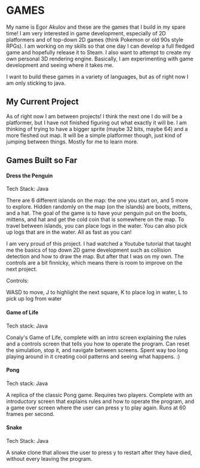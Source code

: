 # GAMES

My name is Egor Akulov and these are the games that I build in my spare time! 
I am very interested in game development, especially of 2D platformers and of top-down 2D games (think Pokemon or old 90s style RPGs). 
I am working on my skills so that one day I can develop a full fledged game and hopefully release it to Steam. 
I also want to attempt to create my own personal 3D rendering engine. 
Basically, I am experimenting with game development and seeing where it takes me. 

I want to build these games in a variety of languages, but as of right now I am only sticking to java. 

## My Current Project

As of right now I am between projects! 
I think the next one I do will be a platformer, but I have not finished figuring out what exactly it will be. 
I am thinking of trying to have a bigger sprite (maybe 32 bits, maybe 64) and a more fleshed out map. 
It will be a simple platformer though, just kind of jumping between things. Mostly for me to learn more. 


## Games Built so Far

#### Dress the Penguin

Tech Stack: Java

There are 6 different islands on the map: the one you start on, and 5 more to explore. 
Hidden randomly on the map (on the islands) are boots, mittens, and a hat.
The goal of the game is to have your penguin put on the boots, mittens, and hat and get the cold coin that is somewhere on the map.
To travel between islands, you can place logs in the water. You can also pick up logs that are in the water.
All as fast as you can!

I am very proud of this project. I had watched a Youtube tutorial that taught me the basics of top down 2D game development such as collision detection and how to draw the map.
But after that I was on my own. 
The controls are a bit finnicky, which means there is room to improve on the next project. 

Controls:

WASD to move, J to highlight the next square, K to place log in water, L to pick up log from water

#### Game of Life

Tech stack: Java

Conaly's Game of Life, complete with an intro screen explaining the rules and a controls screen that tells you how to operate the program.
Can reset the simulation, stop it, and navigate between screens. 
Spent way too long playing around in it creating cool patterns and seeing what happens. :)

#### Pong

Tech stack: Java

A replica of the classic Pong game. 
Requires two players. 
Complete with an introductory screen that explains rules and how to operate the program, and a game over screen where the user can press y to play again. 
Runs at 60 frames per second.  

#### Snake

Tech Stack: Java

A snake clone that allows the user to press y to restart after they have died, without every leaving the program. 

